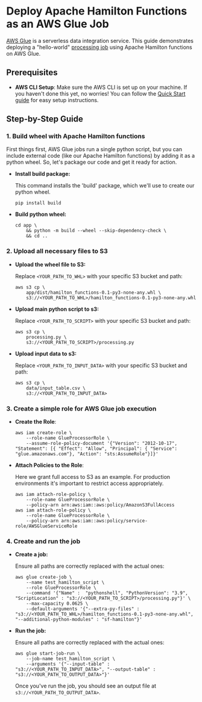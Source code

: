 # Deploy Apache Hamilton Functions as an AWS Glue Job

[AWS Glue](https://aws.amazon.com/glue/) is a serverless data integration service. This guide demonstrates deploying a "hello-world" [processing job](https://docs.aws.amazon.com/glue/latest/dg/add-job-python.html) using Apache Hamilton functions on AWS Glue.

## Prerequisites

- **AWS CLI Setup**: Make sure the AWS CLI is set up on your machine. If you haven't done this yet, no worries! You can follow the [Quick Start guide](https://docs.aws.amazon.com/cli/latest/userguide/getting-started-quickstart.html) for easy setup instructions.

## Step-by-Step Guide

### 1. Build wheel with Apache Hamilton functions

First things first, AWS Glue jobs run a single python script, but you can include external code (like our Apache Hamilton functions) by adding it as a python wheel. So, let's package our code and get it ready for action.

- **Install build package:**

    This command installs the 'build' package, which we'll use to create our python wheel.

    ```shell
    pip install build
    ```

- **Build python wheel:**

    ```shell
    cd app \
        && python -m build --wheel --skip-dependency-check \
        && cd ..
    ```

### 2. Upload all necessary files to S3

- **Upload the wheel file to S3:**

    Replace `<YOUR_PATH_TO_WHL>` with your specific S3 bucket and path:

    ```shell
    aws s3 cp \
        app/dist/hamilton_functions-0.1-py3-none-any.whl \
        s3://<YOUR_PATH_TO_WHL>/hamilton_functions-0.1-py3-none-any.whl
    ```

- **Upload main python script to s3:**

    Replace `<YOUR_PATH_TO_SCRIPT>` with your specific S3 bucket and path:

    ```shell
    aws s3 cp \
        processing.py \
        s3://<YOUR_PATH_TO_SCRIPT>/processing.py
    ```

- **Upload input data to s3:**

    Replace `<YOUR_PATH_TO_INPUT_DATA>` with your specific S3 bucket and path:

    ```shell
    aws s3 cp \
        data/input_table.csv \
        s3://<YOUR_PATH_TO_INPUT_DATA>
    ```

### 3. Create a simple role for AWS Glue job execution

- **Create the Role**:

    ```shell
    aws iam create-role \
        --role-name GlueProcessorRole \
        --assume-role-policy-document '{"Version": "2012-10-17", "Statement": [{ "Effect": "Allow", "Principal": { "Service": "glue.amazonaws.com"}, "Action": "sts:AssumeRole"}]}'
    ```

- **Attach Policies to the Role**:

    Here we grant full access to S3 as an example. For production environments it's important to restrict access appropriately.

    ```shell
    aws iam attach-role-policy \
        --role-name GlueProcessorRole \
        --policy-arn arn:aws:iam::aws:policy/AmazonS3FullAccess
    aws iam attach-role-policy \
        --role-name GlueProcessorRole \
        --policy-arn arn:aws:iam::aws:policy/service-role/AWSGlueServiceRole
    ```

### 4. Create and run the job

- **Create a job:**

    Ensure all paths are correctly replaced with the actual ones:

    ```shell
    aws glue create-job \
        --name test_hamilton_script \
        --role GlueProcessorRole \
        --command '{"Name" :  "pythonshell", "PythonVersion": "3.9", "ScriptLocation" : "s3://<YOUR_PATH_TO_SCRIPT>/processing.py"}' \
        --max-capacity 0.0625 \
        --default-arguments '{"--extra-py-files" : "s3://<YOUR_PATH_TO_WHL>/hamilton_functions-0.1-py3-none-any.whl", "--additional-python-modules" : "sf-hamilton"}'
    ```

- **Run the job:**

    Ensure all paths are correctly replaced with the actual ones:

    ```shell
    aws glue start-job-run \
        --job-name test_hamilton_script \
        --arguments '{"--input-table" : "s3://<YOUR_PATH_TO_INPUT_DATA>", "--output-table" : "s3://<YOUR_PATH_TO_OUTPUT_DATA>"}'
    ```

    Once you've run the job, you should see an output file at `s3://<YOUR_PATH_TO_OUTPUT_DATA>`.
